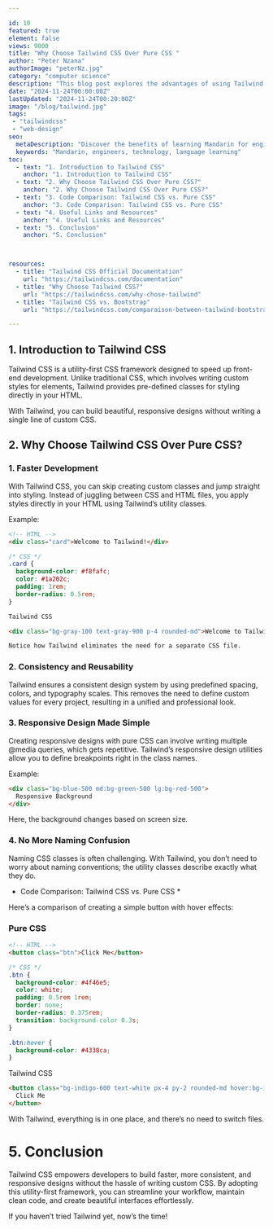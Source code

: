```yaml
---

id: 10
featured: true
element: false
views: 9000
title: "Why Choose Tailwind CSS Over Pure CSS "
author: "Peter Nzana"
authorImage: "peterNz.jpg"
category: "computer science"
description: "This blog post explores the advantages of using Tailwind CSS over pure CSS, with real-world examples and code snippets to help you make an informed decision."
date: "2024-11-24T00:00:00Z"
lastUpdated: "2024-11-24T00:20:00Z"
image: "/blog/tailwind.jpg"
tags:
 - "tailwindcss"
 - "web-design"
seo:
  metaDescription: "Discover the benefits of learning Mandarin for engineers in a globalized world."
  keywords: "Mandarin, engineers, technology, language learning"
toc:
  - text: "1. Introduction to Tailwind CSS"
    anchor: "1. Introduction to Tailwind CSS"
  - text: "2. Why Choose Tailwind CSS Over Pure CSS?"
    anchor: "2. Why Choose Tailwind CSS Over Pure CSS?"
  - text: "3. Code Comparison: Tailwind CSS vs. Pure CSS"
    anchor: "3. Code Comparison: Tailwind CSS vs. Pure CSS"
  - text: "4. Useful Links and Resources"
    anchor: "4. Useful Links and Resources"
  - text: "5. Conclusion"
    anchor: "5. Conclusion"



resources:
  - title: "Tailwind CSS Official Documentation"
    url: "https://tailwindcss.com/documentation"
  - title: "Why Choose Tailwind CSS?"
    url: "https://tailwindcss.com/why-chose-tailwind"
  - title: "Tailwind CSS vs. Bootstrap"
    url: "https://tailwindcss.com/comparaison-between-tailwind-bootstrap"

---
```

## 1. Introduction to Tailwind CSS

Tailwind CSS is a utility-first CSS framework designed to speed up front-end development. Unlike traditional CSS, which involves writing custom styles for elements, Tailwind provides pre-defined classes for styling directly in your HTML.

With Tailwind, you can build beautiful, responsive designs without writing a single line of custom CSS.

## 2. Why Choose Tailwind CSS Over Pure CSS?
### 1. Faster Development

With Tailwind CSS, you can skip creating custom classes and jump straight into styling. Instead of juggling between CSS and HTML files, you apply styles directly in your HTML using Tailwind’s utility classes.

Example:
```html
<!-- HTML -->
<div class="card">Welcome to Tailwind!</div>
```

```css
/* CSS */
.card {
  background-color: #f8fafc;
  color: #1a202c;
  padding: 1rem;
  border-radius: 0.5rem;
}
```

```html
Tailwind CSS

<div class="bg-gray-100 text-gray-900 p-4 rounded-md">Welcome to Tailwind!</div>

Notice how Tailwind eliminates the need for a separate CSS file.
```
### 2. Consistency and Reusability

Tailwind ensures a consistent design system by using predefined spacing, colors, and typography scales. This removes the need to define custom values for every project, resulting in a unified and professional look.

### 3. Responsive Design Made Simple

Creating responsive designs with pure CSS can involve writing multiple @media queries, which gets repetitive. Tailwind’s responsive design utilities allow you to define breakpoints right in the class names.

Example:
```html
<div class="bg-blue-500 md:bg-green-500 lg:bg-red-500">
  Responsive Background
</div>
```

Here, the background changes based on screen size.
### 4. No More Naming Confusion

Naming CSS classes is often challenging. With Tailwind, you don’t need to worry about naming conventions; the utility classes describe exactly what they do.
* Code Comparison: Tailwind CSS vs. Pure CSS *

Here’s a comparison of creating a simple button with hover effects:

### Pure CSS
```html
<!-- HTML -->
<button class="btn">Click Me</button>
```
```css
/* CSS */
.btn {
  background-color: #4f46e5;
  color: white;
  padding: 0.5rem 1rem;
  border: none;
  border-radius: 0.375rem;
  transition: background-color 0.3s;
}

.btn:hover {
  background-color: #4338ca;
}
```
Tailwind CSS
```html
<button class="bg-indigo-600 text-white px-4 py-2 rounded-md hover:bg-indigo-700">
  Click Me
</button>
```
With Tailwind, everything is in one place, and there’s no need to switch files.

# 5. Conclusion

Tailwind CSS empowers developers to build faster, more consistent, and responsive designs without the hassle of writing custom CSS. By adopting this utility-first framework, you can streamline your workflow, maintain clean code, and create beautiful interfaces effortlessly.

If you haven’t tried Tailwind yet, now’s the time!

